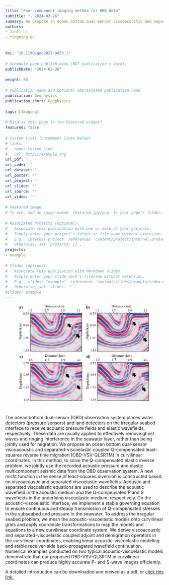 ```yaml
---
title: "Four component imaging method for OBN data"
subtitle: "- 2024-02-26"
summary: We propose an ocean bottom dual-sensor viscoacoustic and separated-viscoelastic coupled Q-compensated least-squares reverse time migration (OBD-VSV-QLSRTM) in curvilinear coordinates. In this method, to solve the Q-compensated elastic inverse problem, we jointly use the recorded acoustic pressure and elastic multicomponent seismic data from the OBD observation system. 
authors:
- Jinli Li
- Yingming Qu


doi: "10.1190/geo2023-0433.1"

# Schedule page publish date (NOT publication's date).
publishDate: "2024-02-26"

weight: 80

# Publication name and optional abbreviated publication name.
publication: Geophysics
publication_short: Geophysics 

tags: [Imaging]

# Display this page in the Featured widget?
featured: false

# Custom links (uncomment lines below)
# links:
# - name: Custom Link
#   url: http://example.org
url_pdf: ''
url_code: ''
url_dataset: ''
url_poster: ''
url_project: ''
url_slides: ''
url_source: ''
url_video: ''

# Featured image
# To use, add an image named `featured.jpg/png` to your page's folder. 

# Associated Projects (optional).
#   Associate this publication with one or more of your projects.
#   Simply enter your project's folder or file name without extension.
#   E.g. `internal-project` references `content/project/internal-project/index.md`.
#   Otherwise, set `projects: []`.
projects:
- example

# Slides (optional).
#   Associate this publication with Markdown slides.
#   Simply enter your slide deck's filename without extension.
#   E.g. `slides: "example"` references `content/slides/example/index.md`.
#   Otherwise, set `slides: ""`.
#slides: example
---
```


<div style="text-align: center;">
  <img src="./Four component imaging method for OBN data.assets/image.png" alt="Image Alt Text" style="max-width: 100%; height: auto;">
</div>
<br />

The ocean bottom dual-sensor (OBD) observation system places water detectors (pressure sensors) and land detectors on the irregular seabed interface to receive acoustic pressure fields and elastic wavefields, respectively. These data are usually applied to effectively remove ghost waves and ringing interference in the seawater layer, rather than being jointly used for migration. We propose an ocean bottom dual-sensor viscoacoustic and separated-viscoelastic coupled Q-compensated least-squares reverse time migration (OBD-VSV-QLSRTM) in curvilinear coordinates. In this method, to solve the Q-compensated elastic inverse problem, we jointly use the recorded acoustic pressure and elastic multicomponent seismic data from the OBD observation system. A new misfit function in the sense of least-squares inversion is constructed based on viscoacoustic and separated viscoelastic wavefields. Acoustic and separated viscoelastic equations are used to describe the acoustic wavefield in the acoustic medium and the Q-compensated P and S wavefields in the underlying viscoelastic medium, respectively. On the acoustic-viscoelastic interface, we implement a stable governing equation to ensure continuous and steady transmission of Q-compensated stresses in the subseabed and pressure in the seawater. To address the irregular seabed problem, we mesh the acoustic-viscoelastic models onto curvilinear grids and apply coordinate transformations to map the models and equations to a new curvilinear coordinate system. We derive viscoacoustic and separated-viscoelastic coupled adjoint and demigration operators in the curvilinear coordinates, enabling linear acoustic-viscoelastic modeling and stable receiver-side back-propagated wavefield continuation. Numerical examples conducted on two typical acoustic-viscoelastic models demonstrate that our proposed OBD-VSV-QLSRTM in curvilinear coordinates can produce highly accurate P- and S-wave images efficiently.


A detailed introduction can be downloaded and viewed as a pdf, or [click this link.](https://library.seg.org/doi/10.1190/geo2023-0433.1)